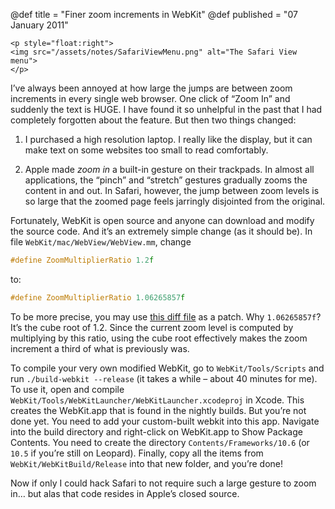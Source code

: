 @def title = "Finer zoom increments in WebKit"
@def published = "07 January 2011"


~~~
<p style="float:right">
<img src="/assets/notes/SafariViewMenu.png" alt="The Safari View menu">
</p>
~~~
I’ve always been annoyed at how large the jumps are between zoom increments in every single
web browser. One click of “Zoom In” and suddenly the text is HUGE. I have found it so
unhelpful in the past that I had completely forgotten about the feature. But then two things
changed:

1. I purchased a high resolution laptop. I really like the display, but it can make text
    on some websites too small to read comfortably.
    
2. Apple made _zoom in_ a built-in gesture on their trackpads. In almost all applications,
    the “pinch” and “stretch” gestures gradually zooms the content in and out. In Safari,
    however, the jump between zoom levels is so large that the zoomed page feels jarringly
    disjointed from the original.
    
Fortunately, WebKit is open source and anyone can download and modify the source code. And
it’s an extremely simple change (as it should be). In file `WebKit/mac/WebView/WebView.mm`,
change

```c
#define ZoomMultiplierRatio 1.2f
```

to:

```c
#define ZoomMultiplierRatio 1.06265857f
```

To be more precise, you may use [this diff file](https://gist.github.com/770529) as a patch.
Why `1.06265857f`? It’s the cube root of 1.2. Since the current zoom level is computed by
multiplying by this ratio, using the cube root effectively makes the zoom increment a third
of what is previously was.

To compile your very own modified WebKit, go to `WebKit/Tools/Scripts` and run `./build-webkit
--release` (it takes a while – about 40 minutes for me). To use it, open and compile
`WebKit/Tools/WebKitLauncher/WebKitLauncher.xcodeproj` in Xcode. This creates the WebKit.app
that is found in the nightly builds. But you’re not done yet. You need to add your
custom-built webkit into this app. Navigate into the build directory and right-click on
WebKit.app to Show Package Contents. You need to create the directory
`Contents/Frameworks/10.6` (or `10.5` if you’re still on Leopard). Finally, copy all the items
from `WebKit/WebKitBuild/Release` into that new folder, and you’re done!

Now if only I could hack Safari to not require such a large gesture to zoom in… but alas
that code resides in Apple’s closed source.
